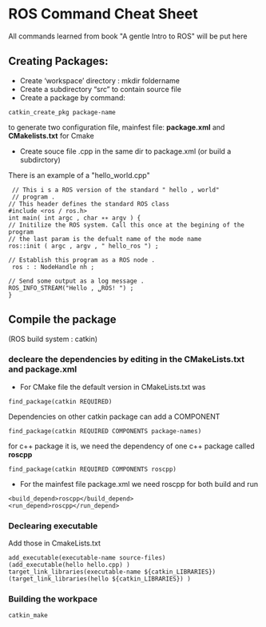 # ROS Command Cheat Sheet

All commands learned from book "A gentle Intro to ROS" will be put here 

## Creating Packages: 

* Create ‘workspace’ directory : mkdir foldername
* Create a subdirectory “src” to contain source file 
* Create a package by command:
```
catkin_create_pkg package-name
```
to generate two configuration file, mainfest file: **package.xml** and **CMakelists.txt** for Cmake
* Create souce file .cpp in the same dir to package.xml (or build a subdirctory)

There is an example of a "hello_world.cpp"
```
 // This i s a ROS version of the standard " hello , world"
 // program .
// This header defines the standard ROS class
#include <ros / ros.h>
int main( int argc , char ∗∗ argv ) {
// Initilize the ROS system. Call this once at the begining of the program
// the last param is the defualt name of the mode name
ros::init ( argc , argv , " hello_ros ") ;

// Establish this program as a ROS node .
 ros : : NodeHandle nh ;

// Send some output as a log message .
ROS_INFO_STREAM("Hello , ␣ROS! ") ;
}
```
## Compile the package
(ROS build system : catkin)
### decleare the dependencies by editing in the CMakeLists.txt and package.xml
* For CMake file
the default version in CMakeLists.txt was
```
find_package(catkin REQUIRED)
```
Dependencies on other catkin package can add a COMPONENT
```
find_package(catkin REQUIRED COMPONENTS package-names)
```
for c++ package it is, we need the dependency of one c++ package called **roscpp**
```
find_package(catkin REQUIRED COMPONENTS roscpp)
```
* For the mainfest file package.xml
we need roscpp for both build and run
```
<build_depend>roscpp</build_depend>
<run_depend>roscpp</run_depend>
```
### Declearing executable 

Add those in CmakeLists.txt
```
add_executable(executable-name source-files)  
(add_executable(hello hello.cpp) )
target_link_libraries(executable-name ${catkin_LIBRARIES})
(target_link_libraries(hello ${catkin_LIBRARIES}) )
```
### Building the workpace
```
catkin_make
```

